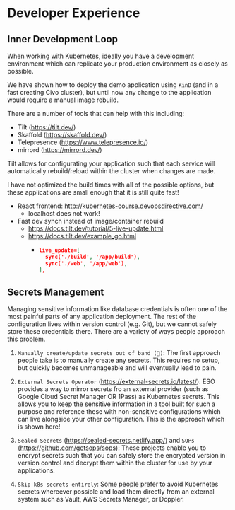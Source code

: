# Developer Experience

## Inner Development Loop

When working with Kubernetes, ideally you have a development environment which can replicate your production environment as closely as possible.

We have shown how to deploy the demo application using `KinD` (and in a fast creating Civo cluster), but until now any change to the application would require a manual image rebuild.

There are a number of tools that can help with this including:

- Tilt (https://tilt.dev/)
- Skaffold (https://skaffold.dev/)
- Telepresence (https://www.telepresence.io/)
- mirrord (https://mirrord.dev/)

Tilt allows for configurating your application such that each service will automatically rebuild/reload within the cluster when changes are made.

I have not optimized the build times with all of the possible options, but these applications are small enough that it is still quite fast!

- React frontend: http://kubernetes-course.devopsdirective.com/
  - localhost does not work!
- Fast dev synch instead of image/container rebuild
  - https://docs.tilt.dev/tutorial/5-live-update.html
  - https://docs.tilt.dev/example_go.html
    - ```json
      live_update=[
        sync('./build', '/app/build'),
        sync('./web', '/app/web'),
      ],
      ```

## Secrets Management

Managing sensitive information like database credentials is often one of the most painful parts of any application deployment. The rest of the configuration lives within version control (e.g. Git), but we cannot safely store these credentials there. There are a variety of ways people approach this problem.

1. `Manually create/update secrets out of band (🤮)`: The first approach people take is to manually create any secrets. This requires no setup, but quickly becomes unmanageable and will eventually lead to pain.

2. `External Secrets Operator` (https://external-secrets.io/latest/): ESO provides a way to mirror secrets fro an external provider (such as Google Cloud Secret Manager OR 1Pass) as Kubernetes secrets. This allows you to keep the sensitive information in a tool built for such a purpose and reference these with non-sensitive configurations which can live alongside your other configuration. This is the approach which is shown here!

3. `Sealed Secrets` (https://sealed-secrets.netlify.app/) and `SOPs` (https://github.com/getsops/sops): These projects enable you to encrypt secrets such that you can safely store the encrypted version in version control and decrypt them within the cluster for use by your applications.

4. `Skip k8s secrets entirely`: Some people prefer to avoid Kubernetes secrets whereever possible and load them directly from an external system such as Vault, AWS Secrets Manager, or Doppler.

